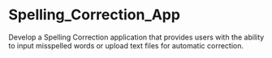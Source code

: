 # Spelling_Correction_App
Develop a Spelling Correction application that provides users with the ability to input misspelled words or upload text files for automatic correction. 
